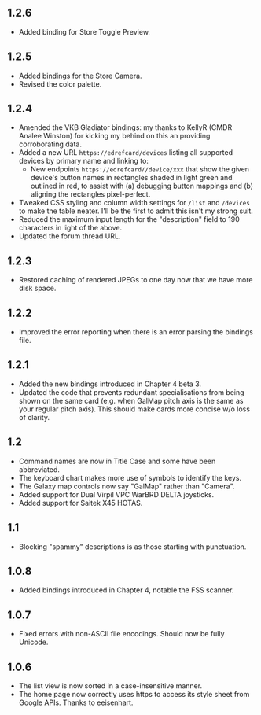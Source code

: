 ## 1.2.6
* Added binding for Store Toggle Preview.

## 1.2.5
* Added bindings for the Store Camera.
* Revised the color palette.

## 1.2.4

* Amended the VKB Gladiator bindings: my thanks to KellyR (CMDR Analee Winston) for kicking my behind on this an providing corroborating data.
* Added a new URL `https://edrefcard/devices` listing all supported devices by primary name and linking to:
  * New endpoints `https://edrefcard//device/xxx` that show the given device's button names in rectangles shaded in light green and outlined in red, to assist with (a) debugging button mappings and (b) aligning the rectangles pixel-perfect.
* Tweaked CSS styling and column width settings for `/list` and `/devices` to make the table neater. I'll be the first to admit this isn't my strong suit.
* Reduced the maximum input length for the "description" field to 190 characters in light of the above.
* Updated the forum thread URL.

## 1.2.3

* Restored caching of rendered JPEGs to one day now that we have more disk space.

## 1.2.2

* Improved the error reporting when there is an error parsing the bindings file.

## 1.2.1

* Added the new bindings introduced in Chapter 4 beta 3.
* Updated the code that prevents redundant specialisations from being shown on the same card (e.g. when GalMap pitch axis is the same as your regular pitch axis). This should make cards more concise w/o loss of clarity.

## 1.2

* Command names are now in Title Case and some have been abbreviated.
* The keyboard chart makes more use of symbols to identify the keys.
* The Galaxy map controls now say "GalMap" rather than "Camera".
* Added support for Dual Virpil VPC WarBRD DELTA joysticks.
* Added support for Saitek X45 HOTAS.

## 1.1

* Blocking "spammy" descriptions is as those starting with punctuation.

## 1.0.8

* Added bindings introduced in Chapter 4, notable the FSS scanner.

## 1.0.7

* Fixed errors with non-ASCII file encodings. Should now be fully Unicode.

## 1.0.6

* The list view is now sorted in a case-insensitive manner.
* The home page now correctly uses https to access its style sheet from Google APIs. Thanks to eeisenhart.


